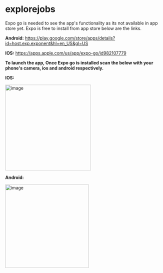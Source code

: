# explorejobs

Expo go is needed to see the app's functionality as its not available in app store yet. Expo is free to install from app store below are the links.

**Android:** https://play.google.com/store/apps/details?id=host.exp.exponent&hl=en_US&gl=US

**IOS:** https://apps.apple.com/us/app/expo-go/id982107779

**To launch the app, Once Expo go is installed scan the below with your phone's camera, ios and android respectively.**

**IOS:**

<img width="274" alt="image" src="https://github.com/marciamoss/explorejobs/assets/45056799/fae7f2c1-41c8-4d85-a2d5-502dc5b274fa">

**Android:**

<img width="267" alt="image" src="https://github.com/marciamoss/explorejobs/assets/45056799/8ea213d7-19e4-4f7f-9982-c85af059a840">
